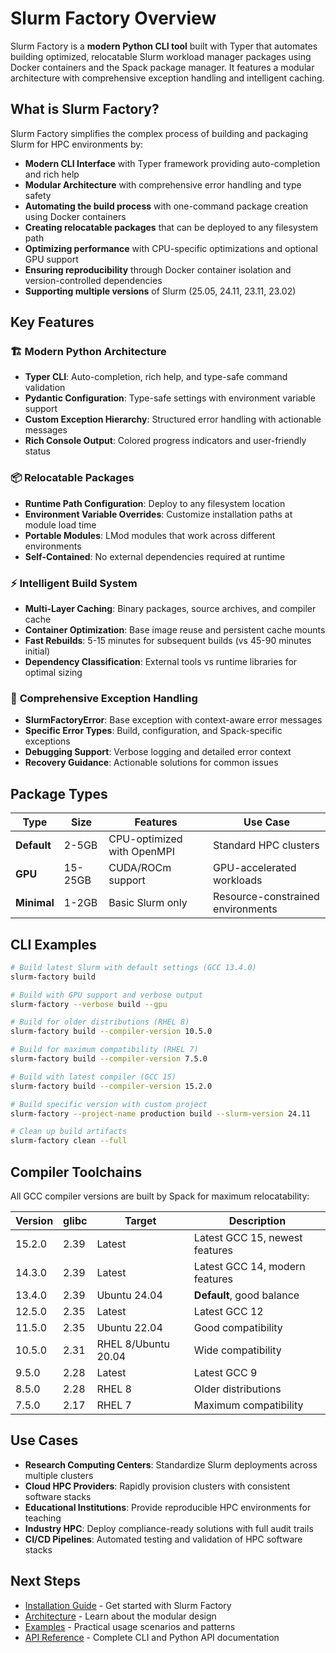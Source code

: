 
# Slurm Factory Overview

Slurm Factory is a **modern Python CLI tool** built with Typer that automates building optimized, relocatable Slurm workload manager packages using Docker containers and the Spack package manager. It features a modular architecture with comprehensive exception handling and intelligent caching.

## What is Slurm Factory?

Slurm Factory simplifies the complex process of building and packaging Slurm for HPC environments by:

- **Modern CLI Interface** with Typer framework providing auto-completion and rich help
- **Modular Architecture** with comprehensive error handling and type safety
- **Automating the build process** with one-command package creation using Docker containers
- **Creating relocatable packages** that can be deployed to any filesystem path
- **Optimizing performance** with CPU-specific optimizations and optional GPU support
- **Ensuring reproducibility** through Docker container isolation and version-controlled dependencies
- **Supporting multiple versions** of Slurm (25.05, 24.11, 23.11, 23.02)

## Key Features

### 🏗️ **Modern Python Architecture**
- **Typer CLI**: Auto-completion, rich help, and type-safe command validation
- **Pydantic Configuration**: Type-safe settings with environment variable support
- **Custom Exception Hierarchy**: Structured error handling with actionable messages
- **Rich Console Output**: Colored progress indicators and user-friendly status

### 📦 **Relocatable Packages**
- **Runtime Path Configuration**: Deploy to any filesystem location
- **Environment Variable Overrides**: Customize installation paths at module load time
- **Portable Modules**: LMod modules that work across different environments
- **Self-Contained**: No external dependencies required at runtime

### ⚡ **Intelligent Build System**
- **Multi-Layer Caching**: Binary packages, source archives, and compiler cache
- **Container Optimization**: Base image reuse and persistent cache mounts
- **Fast Rebuilds**: 5-15 minutes for subsequent builds (vs 45-90 minutes initial)
- **Dependency Classification**: External tools vs runtime libraries for optimal sizing

### 🔧 **Comprehensive Exception Handling**

- **SlurmFactoryError**: Base exception with context-aware error messages
- **Specific Error Types**: Build, configuration, and Spack-specific exceptions
- **Debugging Support**: Verbose logging and detailed error context
- **Recovery Guidance**: Actionable solutions for common issues

## Package Types

| Type | Size | Features | Use Case |
|------|------|----------|----------|
| **Default** | 2-5GB | CPU-optimized with OpenMPI | Standard HPC clusters |
| **GPU** | 15-25GB | CUDA/ROCm support | GPU-accelerated workloads |
| **Minimal** | 1-2GB | Basic Slurm only | Resource-constrained environments |

## CLI Examples

```bash
# Build latest Slurm with default settings (GCC 13.4.0)
slurm-factory build

# Build with GPU support and verbose output
slurm-factory --verbose build --gpu

# Build for older distributions (RHEL 8)
slurm-factory build --compiler-version 10.5.0

# Build for maximum compatibility (RHEL 7)
slurm-factory build --compiler-version 7.5.0

# Build with latest compiler (GCC 15)
slurm-factory build --compiler-version 15.2.0

# Build specific version with custom project
slurm-factory --project-name production build --slurm-version 24.11

# Clean up build artifacts
slurm-factory clean --full
```

## Compiler Toolchains

All GCC compiler versions are built by Spack for maximum relocatability:

| Version | glibc | Target | Description |
|---------|-------|--------|-------------|
| 15.2.0  | 2.39  | Latest | Latest GCC 15, newest features |
| 14.3.0  | 2.39  | Latest | Latest GCC 14, modern features |
| 13.4.0  | 2.39  | Ubuntu 24.04 | **Default**, good balance |
| 12.5.0  | 2.35  | Latest | Latest GCC 12 |
| 11.5.0  | 2.35  | Ubuntu 22.04 | Good compatibility |
| 10.5.0  | 2.31  | RHEL 8/Ubuntu 20.04 | Wide compatibility |
| 9.5.0   | 2.28  | Latest | Latest GCC 9 |
| 8.5.0   | 2.28  | RHEL 8 | Older distributions |
| 7.5.0   | 2.17  | RHEL 7 | Maximum compatibility |

## Use Cases

- **Research Computing Centers**: Standardize Slurm deployments across multiple clusters
- **Cloud HPC Providers**: Rapidly provision clusters with consistent software stacks  
- **Educational Institutions**: Provide reproducible HPC environments for teaching
- **Industry HPC**: Deploy compliance-ready solutions with full audit trails
- **CI/CD Pipelines**: Automated testing and validation of HPC software stacks

## Next Steps

- [Installation Guide](/slurm-factory/installation/) - Get started with Slurm Factory
- [Architecture](/slurm-factory/architecture/) - Learn about the modular design
- [Examples](/slurm-factory/examples/) - Practical usage scenarios and patterns
- [API Reference](/slurm-factory/api-reference/) - Complete CLI and Python API documentation
